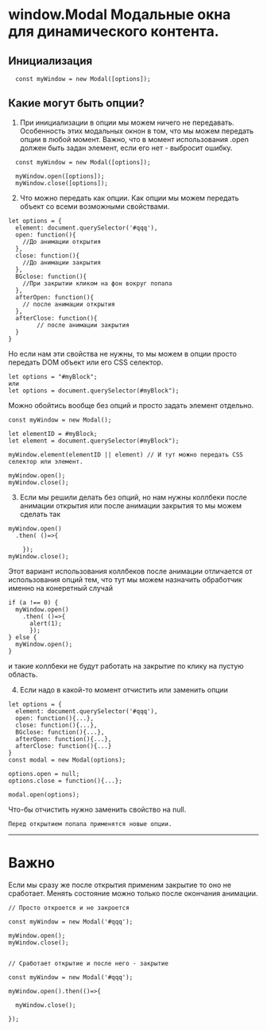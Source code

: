 window.Modal Модальные окна для динамического контента.
=========================


Инициализация
-----------
```
  const myWindow = new Modal([options]);
```
Какие могут быть опции?
-------------

1) При инициализации в опции мы можем ничего не передавать. Особенность этих модальных окнон в том, что мы можем передать опции в любой момент.
Важно, что в момент использования .open должен быть задан элемент, если его нет - выбросит ошибку.
```
  const myWindow = new Modal([options]);

  myWindow.open([options]);
  myWindow.close([options]);
```
2) Что можно передать как опции.
Как опции мы можем передать объект со всеми возможными свойствами.
```
let options = {
  element: document.querySelector('#qqq'),
  open: function(){
    //До анимации открытия
  },
  close: function(){
    //До анимации закрытия
  },
  BGclose: function(){
    //При закрытии кликом на фон вокруг попапа
  },
  afterOpen: function(){
  	// после анимации открытия
  },
  afterClose: function(){
		// после анимации закрытия
  }
}

```
Но если нам эти свойства не нужны, то мы можем в опции просто передать DOM объект или его CSS селектор.
```
let options = "#myBlock";
или
let options = document.querySelector(#myBlock");
```

Можно обойтись вообще без опций и просто задать элемент отдельно.
```
const myWindow = new Modal();

let elementID = #myBlock;
let element = document.querySelector(#myBlock");

myWindow.element(elementID || element) // И тут можно передать CSS селектор или элемент.

myWindow.open();
myWindow.close();
```

3) Если мы решили делать без опций, но нам нужны коллбеки после анимации открытия или после анимации закрытия то мы можем сделать так
```
myWindow.open()
  .then( ()=>{

    });
myWindow.close();
```
Этот вариант использования коллбеков после анимации отличается от использования опций тем, что тут мы можем назначить обработчик именно на конеретный случай

```
if (a !== 0) {
  myWindow.open()
    .then( ()=>{
      alert(1);
      });
} else {
  myWindow.open();
}
```
и такие коллбеки не будут работать на закрытие по клику на пустую область.



4) Если надо в какой-то момент отчистить или заменить опции
```
let options = {
  element: document.querySelector('#qqq'),
  open: function(){...},
  close: function(){...},
  BGclose: function(){...},
  afterOpen: function(){...},
  afterClose: function(){...}
}
const modal = new Modal(options);

options.open = null;
options.close = function(){...};

modal.open(options);
```
Что-бы отчистить нужно заменить свойство на null.

`Перед открытием попапа применятся новые опции.`
***
Важно
===============
Если мы сразу же после открытия применим закрытие то оно не сработает.
Менять состояние можно только после окончания анимации.
```
// Просто откроется и не закроется

const myWindow = new Modal('#qqq');

myWindow.open();
myWindow.close();


// Сработает открытие и после него - закрытие

const myWindow = new Modal('#qqq');

myWindow.open().then(()=>{

  myWindow.close();

});
```
